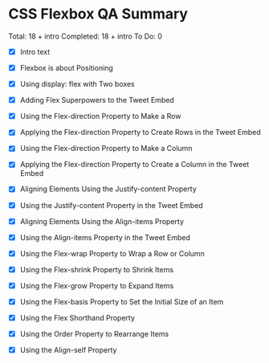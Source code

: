 # CSS Flexbox QA Summary

Total: 18 + intro
Completed: 18 + intro
To Do: 0

- [x] Intro text

- [x] Flexbox is about Positioning
- [x] Using display: flex with Two boxes
- [x] Adding Flex Superpowers to the Tweet Embed
- [x] Using the Flex-direction Property to Make a Row
- [x] Applying the Flex-direction Property to Create Rows in the Tweet Embed
- [x] Using the Flex-direction Property to Make a Column
- [x] Applying the Flex-direction Property to Create a Column in the Tweet Embed
- [x] Aligning Elements Using the Justify-content Property
- [x] Using the Justify-content Property in the Tweet Embed
- [x] Aligning Elements Using the Align-items Property
- [x] Using the Align-items Property in the Tweet Embed
- [x] Using the Flex-wrap Property to Wrap a Row or Column
- [x] Using the Flex-shrink Property to Shrink Items
- [x] Using the Flex-grow Property to Expand Items
- [x] Using the Flex-basis Property to Set the Initial Size of an Item
- [x] Using the Flex Shorthand Property
- [x] Using the Order Property to Rearrange Items
- [x] Using the Align-self Property
